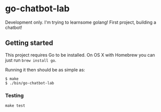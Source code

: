 # go-chatbot-lab

Development only. I'm trying to learnsome golang! First project, building a chatbot!

## Getting started

This project requires Go to be installed. On OS X with Homebrew you can just run `brew install go`.

Running it then should be as simple as:

```console
$ make
$ ./bin/go-chatbot-lab
```

### Testing

``make test``